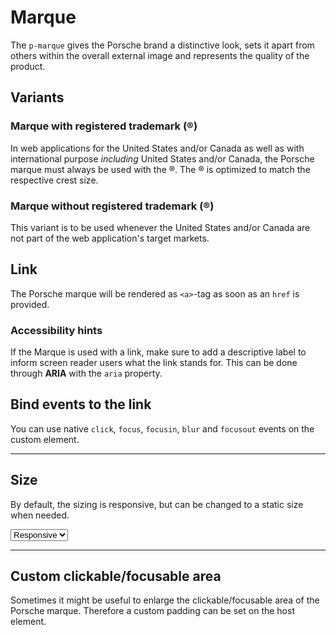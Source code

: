 # Marque

The `p-marque` gives the Porsche brand a distinctive look, sets it apart from others within the overall external image and represents the quality of the product. 

<TableOfContents></TableOfContents>

## Variants

### Marque with registered trademark (®)
In web applications for the United States and/or Canada as well as with international purpose *including* United States and/or Canada, the Porsche marque must always be used with the ®. The ® is optimized to match the respective crest size.

<Playground :markup="basicMarkup"></Playground>

### Marque without registered trademark (®)
This variant is to be used whenever the United States and/or Canada are not part of the web application's target markets.
<Playground :markup="withoutTrademarkMarkup"></Playground>

## Link

The Porsche marque will be rendered as `<a>`-tag as soon as an `href` is provided.

<Playground :markup="linkMarkup"></Playground>

### <A11yIcon></A11yIcon> Accessibility hints
If the Marque is used with a link, make sure to add a descriptive label to inform screen reader users what the link stands for. This can be done through **ARIA** with the `aria` property.

## Bind events to the link

You can use native `click`, `focus`, `focusin`, `blur` and `focusout` events on the custom element.

<Playground :markup="eventsMarkup"></Playground>

---

## Size

By default, the sizing is responsive, but can be changed to a static size when needed.

<Playground :markup="sizeMarkup">
  <select v-model="size" aria-label="Select size">
    <option disabled>Select size</option>
    <option value="responsive">Responsive</option>
    <option value="small">Small</option>
    <option value="medium">Medium</option>
  </select>
</Playground>

---

## Custom clickable/focusable area

Sometimes it might be useful to enlarge the clickable/focusable area of the Porsche marque.
Therefore a custom padding can be set on the host element.

<Playground :markup="clickableAreaMarkup"></Playground>

<script lang="ts">
import Vue from 'vue';
import Component from 'vue-class-component';

@Component
export default class Code extends Vue {
  size = 'small';

  basicMarkup = `<p-marque></p-marque>`;
  withoutTrademarkMarkup = `<p-marque trademark="false"></p-marque>`;
  linkMarkup = `<p-marque href="https://www.porsche.com" aria="{ 'aria-label': 'Porsche Homepage' }"></p-marque>`;

  get sizeMarkup() {
    return `<p-marque size="${this.size}"></p-marque>`;
  }

  eventsMarkup =
`<p-marque
  href="https://www.porsche.com"
  onclick="alert('click'); return false;"
  onfocus="console.log('focus')"
  onfocusin="console.log('focusin')"
  onblur="console.log('blur')"
  onfocusout="console.log('focusout')"
></p-marque>`;

  clickableAreaMarkup = `<p-marque href="https://www.porsche.com" aria="{ 'aria-label': 'Porsche Homepage' }" style="padding: 1.5rem"></p-marque>`;
}
</script>

